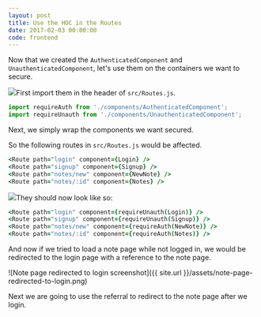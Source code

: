 ```yaml
---
layout: post
title: Use the HOC in the Routes
date: 2017-02-03 00:00:00
code: frontend
---
```


Now that we created the `AuthenticatedComponent` and `UnauthenticatedComponent`, let's use them on the containers we want to secure.

<img class="code-marker" src="{{ site.url }}/assets/s.png" />First import them in the header of `src/Routes.js`.

``` javascript
import requireAuth from './components/AuthenticatedComponent';
import requireUnauth from './components/UnauthenticatedComponent';
```

Next, we simply wrap the components we want secured.

So the following routes in `src/Routes.js` would be affected.

``` coffee
<Route path="login" component={Login} />
<Route path="signup" component={Signup} />
<Route path="notes/new" component={NewNote} />
<Route path="notes/:id" component={Notes} />
```

<img class="code-marker" src="{{ site.url }}/assets/s.png" />They should now look like so:

``` coffee
<Route path="login" component={requireUnauth(Login)} />
<Route path="signup" component={requireUnauth(Signup)} />
<Route path="notes/new" component={requireAuth(NewNote)} />
<Route path="notes/:id" component={requireAuth(Notes)} />
```

And now if we tried to load a note page while not logged in, we would be redirected to the login page with a reference to the note page.

![Note page redirected to login screenshot]({{ site.url }}/assets/note-page-redirected-to-login.png)

Next we are going to use the referral to redirect to the note page after we login.
